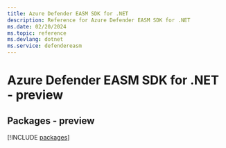 ```yaml
---
title: Azure Defender EASM SDK for .NET
description: Reference for Azure Defender EASM SDK for .NET
ms.date: 02/20/2024
ms.topic: reference
ms.devlang: dotnet
ms.service: defendereasm
---
```

# Azure Defender EASM SDK for .NET - preview
## Packages - preview
[!INCLUDE [packages](defender-easm-index.md)]